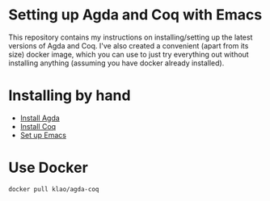 # Setting up Agda and Coq with Emacs

This repository contains my instructions on installing/setting up the
latest versions of Agda and Coq.  I've also created a convenient
(apart from its size) docker image, which you can use to just try
everything out without installing anything (assuming you have docker
already installed).

# Installing by hand

- [Install Agda](install-agda.md)
- [Install Coq](install-coq.md)
- [Set up Emacs](setup-emacs.md)

# Use Docker

```
docker pull klao/agda-coq
```
